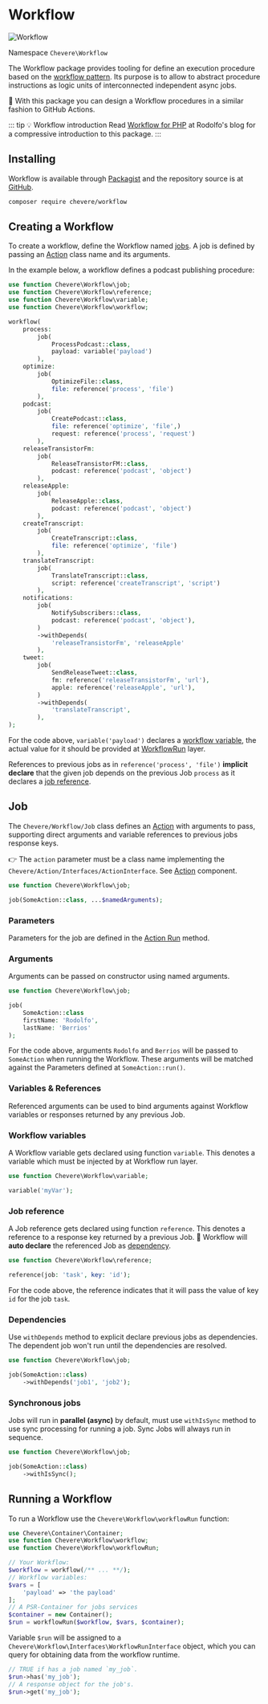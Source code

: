 # Workflow

![Workflow](../src/packages/workflow/workflow-logo.svg)

Namespace `Chevere\Workflow`

The Workflow package provides tooling for define an execution procedure based on the [workflow pattern](https://en.wikipedia.org/wiki/Workflow_pattern). Its purpose is to allow to abstract procedure instructions as logic units of interconnected independent async jobs.

👏 With this package you can design a Workflow procedures in a similar fashion to GitHub Actions.

::: tip 💡 Workflow introduction
 Read [Workflow for PHP](https://rodolfoberrios.com/2022/04/09/workflow-php/) at Rodolfo's blog for a compressive introduction to this package.
:::

## Installing

Workflow is available through [Packagist](https://packagist.org/packages/chevere/workflow) and the repository source is at [GitHub](https://github.com/chevere/workflow).

```sh
composer require chevere/workflow
```

## Creating a Workflow

To create a workflow, define the Workflow named [jobs](#job). A job is defined by passing an [Action](../library/action.md) class name and its arguments.

In the example below, a workflow defines a podcast publishing procedure:

```php
use function Chevere\Workflow\job;
use function Chevere\Workflow\reference;
use function Chevere\Workflow\variable;
use function Chevere\Workflow\workflow;

workflow(
    process:
        job(
            ProcessPodcast::class,
            payload: variable('payload')
        ),
    optimize:
        job(
            OptimizeFile::class,
            file: reference('process', 'file')
        ),
    podcast:
        job(
            CreatePodcast::class,
            file: reference('optimize', 'file',)
            request: reference('process', 'request')
        ),
    releaseTransistorFm:
        job(
            ReleaseTransistorFM::class,
            podcast: reference('podcast', 'object')
        ),
    releaseApple:
        job(
            ReleaseApple::class,
            podcast: reference('podcast', 'object')
        ),
    createTranscript:
        job(
            CreateTranscript::class,
            file: reference('optimize', 'file')
        ),
    translateTranscript:
        job(
            TranslateTranscript::class,
            script: reference('createTranscript', 'script')
        ),
    notifications:
        job(
            NotifySubscribers::class,
            podcast: reference('podcast', 'object'),
        )
        ->withDepends(
            'releaseTransistorFm', 'releaseApple'
        ),
    tweet:
        job(
            SendReleaseTweet::class,
            fm: reference('releaseTransistorFm', 'url'),
            apple: reference('releaseApple', 'url'),
        )
        ->withDepends(
            'translateTranscript',
        ),
);
```

For the code above, `variable('payload')` declares a [workflow variable](#variables), the actual value for it should be provided at [WorkflowRun](#running-a-workflow) layer.

References to previous jobs as in `reference('process', 'file')` **implicit declare** that the given job depends on the previous Job `process` as it declares a [job reference](#job-reference).

## Job

The `Chevere/Workflow/Job` class defines an [Action](../library/action.md) with arguments to pass, supporting direct arguments and variable references to previous jobs response keys.

👉 The `action` parameter must be a class name implementing the `Chevere/Action/Interfaces/ActionInterface`. See [Action](../library/action.md) component.

```php
use function Chevere\Workflow\job;

job(SomeAction::class, ...$namedArguments);
```

### Parameters

Parameters for the job are defined in the [Action Run](../library/action.md#run) method.

### Arguments

Arguments can be passed on constructor using named arguments.

```php
use function Chevere\Workflow\job;

job(
    SomeAction::class
    firstName: 'Rodolfo',
    lastName: 'Berrios'
);
```

For the code above, arguments `Rodolfo` and `Berrios` will be passed to `SomeAction` when running the Workflow. These arguments will be matched against the Parameters defined at `SomeAction::run()`.

### Variables & References

Referenced arguments can be used to bind arguments against Workflow variables or responses returned by any previous Job.

### Workflow variables

A Workflow variable gets declared using function `variable`. This denotes a variable which must be injected by at Workflow run layer.

```php
use function Chevere\Workflow\variable;

variable('myVar');
```

### Job reference

A Job reference gets declared using function `reference`. This denotes a reference to a response key returned by a previous Job. 🦄 Workflow will **auto declare** the referenced Job as [dependency](#dependencies).

```php
use function Chevere\Workflow\reference;

reference(job: 'task', key: 'id');
```

For the code above, the reference indicates that it will pass the value of key `id` for the job `task`.

### Dependencies

Use `withDepends` method to explicit declare previous jobs as dependencies. The dependent job won't run until the dependencies are resolved.

```php
use function Chevere\Workflow\job;

job(SomeAction::class)
    ->withDepends('job1', 'job2');
```

### Synchronous jobs

Jobs will run in **parallel (async)** by default, must use `withIsSync` method to use sync processing for running a job. Sync Jobs will always run in sequence.

```php
use function Chevere\Workflow\job;

job(SomeAction::class)
    ->withIsSync();
```

## Running a Workflow

To run a Workflow use the `Chevere\Workflow\workflowRun` function:

```php
use Chevere\Container\Container;
use function Chevere\Workflow\workflow;
use function Chevere\Workflow\workflowRun;

// Your Workflow:
$workflow = workflow(/** ... **/);
// Workflow variables:
$vars = [
    'payload' => 'the payload'
];
// A PSR-Container for jobs services
$container = new Container();
$run = workflowRun($workflow, $vars, $container);
```

Variable `$run` will be assigned to a `Chevere\Workflow\Interfaces\WorkflowRunInterface` object, which you can query for obtaining data from the workflow runtime.

```php
// TRUE if has a job named `my_job`.
$run->has('my_job');
// A response object for the job's.
$run->get('my_job');
```
